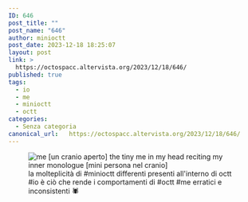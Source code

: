 ```yaml
---
ID: 646
post_title: ""
post_name: "646"
author: minioctt
post_date: 2023-12-18 18:25:07
layout: post
link: >
  https://octospacc.altervista.org/2023/12/18/646/
published: true
tags:
  - io
  - me
  - minioctt
  - octt
categories:
  - Senza categoria
canonical_url:   https://octospacc.altervista.org/2023/12/18/646/
---
```

<!-- wp:image {"id":645,"sizeSlug":"large","linkDestination":"none"} -->
<figure class="wp-block-image size-large"><img src="{{site.cdnurl}}/assets/uploads/2023/12/20231218_182342795496917518172666-320x321.jpg" alt="me [un cranio aperto]
the tiny me in my head reciting my inner monologue [mini persona nel cranio]" class="wp-image-645"/><figcaption class="wp-element-caption">la molteplicità di #minioctt differenti presenti all'interno di octt #io è ciò che rende i comportamenti di #octt #me erratici e inconsistenti 🕷️</figcaption></figure>
<!-- /wp:image -->